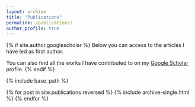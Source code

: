 ```yaml
---
layout: archive
title: "Publications"
permalink: /publications/
author_profile: true
---
```


{% if site.author.googlescholar %}
Below you can access to the articles I have led as first author.

You can also find all the works I have contributed to on my [Google Scholar](https://scholar.google.com/citations?user=kLNkJnkAAAAJ&hl=it&oi=ao) profile.
{% endif %}

{% include base_path %}

{% for post in site.publications reversed %}
  {% include archive-single.html %}
{% endfor %}
